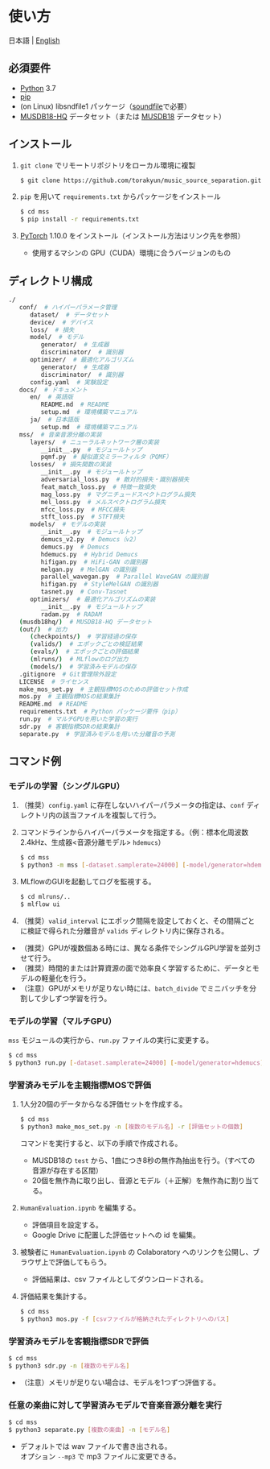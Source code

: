 # 使い方

日本語 | [English](../en/setup.md)

## 必須要件

- [Python](https://www.python.org/) 3.7
- [pip](https://pip.pypa.io/)
- (on Linux) libsndfile1 パッケージ（[soundfile](https://github.com/bastibe/python-soundfile)で必要）
- [MUSDB18-HQ](https://zenodo.org/record/3338373) データセット（または [MUSDB18](https://zenodo.org/record/1117372) データセット）

## インストール

1. ```git clone``` でリモートリポジトリをローカル環境に複製
   ```bash
   $ git clone https://github.com/torakyun/music_source_separation.git
   ```

2. ```pip``` を用いて ```requirements.txt``` からパッケージをインストール
   ```bash
   $ cd mss
   $ pip install -r requirements.txt
   ```

3. [PyTorch](https://pytorch.org/) 1.10.0 をインストール（インストール方法はリンク先を参照）
   - 使用するマシンの GPU（CUDA）環境に合うバージョンのもの

## ディレクトリ構成

```sh
./
   conf/  # ハイパーパラメータ管理
      dataset/  # データセット
      device/  # デバイス
      loss/  # 損失
      model/  # モデル
         generator/  # 生成器
         discriminator/  # 識別器
      optimizer/  # 最適化アルゴリズム
         generator/  # 生成器
         discriminator/  # 識別器
      config.yaml  # 実験設定
   docs/  # ドキュメント
      en/  # 英語版
         README.md  # README
         setup.md  # 環境構築マニュアル
      ja/  # 日本語版
         setup.md  # 環境構築マニュアル
   mss/  # 音楽音源分離の実装
      layers/  # ニューラルネットワーク層の実装
         __init__.py  # モジュールトップ
         pqmf.py  # 擬似直交ミラーフィルタ（PQMF）
      losses/  # 損失関数の実装
         __init__.py  # モジュールトップ
         adversarial_loss.py  # 敵対的損失・識別器損失
         feat_match_loss.py  # 特徴一致損失
         mag_loss.py  # マグニチュードスペクトログラム損失
         mel_loss.py  # メルスペクトログラム損失
         mfcc_loss.py  # MFCC損失
         stft_loss.py  # STFT損失
      models/  # モデルの実装
         __init__.py  # モジュールトップ
         demucs_v2.py  # Demucs（v2）
         demucs.py  # Demucs
         hdemucs.py  # Hybrid Demucs
         hifigan.py  # HiFi-GAN の識別器
         melgan.py  # MelGAN の識別器
         parallel_wavegan.py  # Parallel WaveGAN の識別器
         hifigan.py  # StyleMelGAN の識別器
         tasnet.py  # Conv-Tasnet
      optimizers/  # 最適化アルゴリズムの実装
         __init__.py  # モジュールトップ
         radam.py  # RADAM
   (musdb18hq/)  # MUSDB18-HQ データセット
   (out/)  # 出力
      (checkpoints/)  # 学習経過の保存
      (valids/)  # エポックごとの検証結果
      (evals/)  # エポックごとの評価結果
      (mlruns/)  # MLflowのログ出力
      (models/)  # 学習済みモデルの保存
   .gitignore  # Git管理除外設定
   LICENSE  # ライセンス
   make_mos_set.py  # 主観指標MOSのための評価セット作成
   mos.py  # 主観指標MOSの結果集計
   README.md  # README
   requirements.txt  # Python パッケージ要件（pip）
   run.py  # マルチGPUを用いた学習の実行
   sdr.py  # 客観指標SDRの結果集計
   separate.py  # 学習済みモデルを用いた分離音の予測
```

## コマンド例

### モデルの学習（シングルGPU）

1. （推奨）`config.yaml` に存在しないハイパーパラメータの指定は、`conf` ディレクトリ内の該当ファイルを複製して行う。

2. コマンドラインからハイパーパラメータを指定する。（例：標本化周波数2.4kHz、生成器<音源分離モデル> `hdemucs`）
   ```bash
   $ cd mss
   $ python3 -m mss [-dataset.samplerate=24000] [-model/generator=hdemucs]
   ```

3. MLflowのGUIを起動してログを監視する。
   ```bash
   $ cd mlruns/..
   $ mlflow ui
   ```

4. （推奨）```valid_interval``` にエポック間隔を設定しておくと、その間隔ごとに検証で得られた分離音が `valids` ディレクトリ内に保存される。

- （推奨）GPUが複数個ある時には、異なる条件でシングルGPU学習を並列させて行う。
- （推奨）時間的または計算資源の面で効率良く学習するために、データとモデルの軽量化を行う。
- （注意）GPUがメモリが足りない時には、```batch_divide``` でミニバッチを分割して少しずつ学習を行う。

### モデルの学習（マルチGPU）

`mss` モジュールの実行から、`run.py` ファイルの実行に変更する。
```bash
$ cd mss
$ python3 run.py [-dataset.samplerate=24000] [-model/generator=hdemucs]
```

### 学習済みモデルを主観指標MOSで評価

1. 1人分20個のデータからなる評価セットを作成する。
   ```bash
   $ cd mss
   $ python3 make_mos_set.py -n [複数のモデル名] -r [評価セットの個数]
   ```
   コマンドを実行すると、以下の手順で作成される。  
      - MUSDB18の `test` から、1曲につき8秒の無作為抽出を行う。（すべての音源が存在する区間）
      - 20個を無作為に取り出し、音源とモデル（＋正解）を無作為に割り当てる。

2. `HumanEvaluation.ipynb` を編集する。
   - 評価項目を設定する。
   - Google Drive に配置した評価セットへの id を編集。

3. 被験者に `HumanEvaluation.ipynb` の Colaboratory へのリンクを公開し、ブラウザ上で評価してもらう。
   - 評価結果は、csv ファイルとしてダウンロードされる。

4. 評価結果を集計する。
   ```bash
   $ cd mss
   $ python3 mos.py -f [csvファイルが格納されたディレクトリへのパス]
   ```

### 学習済みモデルを客観指標SDRで評価

```bash
$ cd mss
$ python3 sdr.py -n [複数のモデル名]
```

- （注意）メモリが足りない場合は、モデルを1つずつ評価する。

### 任意の楽曲に対して学習済みモデルで音楽音源分離を実行

```bash
$ cd mss
$ python3 separate.py [複数の楽曲] -n [モデル名]
```

- デフォルトでは wav ファイルで書き出される。  
オプション ```--mp3``` で mp3 ファイルに変更できる。

